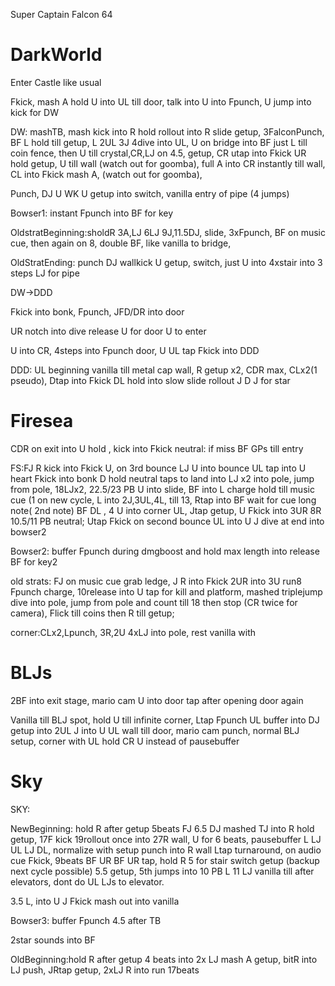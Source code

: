 Super Captain Falcon 64

# DarkWorld

Enter Castle like usual

Fkick, mash A hold U into UL till door, talk into U into Fpunch, U jump
into kick for DW

DW: mashTB, mash kick into R hold rollout into R slide getup,
3FalconPunch, BF L hold till getup, L 2UL 3J 4dive into UL, U on bridge
into BF just L till coin fence, then U till crystal,CR,LJ on 4.5, getup,
CR utap into Fkick UR hold getup, U till wall (watch out for goomba),
full A into CR instantly till wall, CL into Fkick mash A, (watch out for
goomba),

Punch, DJ U WK U getup into switch, vanilla entry of pipe (4 jumps)

Bowser1: instant Fpunch into BF for key

OldstratBeginning:sholdR 3A,LJ 6LJ 9J,11.5DJ, slide, 3xFpunch, BF on
music cue, then again on 8, double BF, like vanilla to bridge,

OldStratEnding: punch DJ wallkick U getup, switch, just U into 4xstair
into 3 steps LJ for pipe

DW->DDD

Fkick into bonk, Fpunch, JFD/DR into door

UR notch into dive release U for door U to enter

U into CR, 4steps into Fpunch door, U UL tap Fkick into DDD

DDD: UL beginning vanilla till metal cap wall, R getup x2, CDR max,
CLx2(1 pseudo), Dtap into Fkick DL hold into slow slide rollout J D J
for star

# Firesea

CDR on exit into U hold , kick into Fkick neutral: if miss BF GPs till
entry

FS:FJ R kick into Fkick U, on 3rd bounce LJ U into bounce UL tap into U
heart Fkick into bonk D hold neutral taps to land into LJ x2 into pole,
jump from pole, 18LJx2, 22.5/23 PB U into slide, BF into L charge hold
till music cue (1 on new cycle, L into 2J,3UL,4L, till 13, Rtap into BF
wait for cue long note( 2nd note) BF DL , 4 U into corner UL, Jtap
getup, U Fkick into 3UR 8R 10.5/11 PB neutral; Utap Fkick on second
bounce UL into U J dive at end into bowser2

Bowser2: buffer Fpunch during dmgboost and hold max length into release
BF for key2

old strats: FJ on music cue grab ledge, J R into Fkick 2UR into 3U run8
Fpunch charge, 10release into U tap for kill and platform, mashed
triplejump dive into pole, jump from pole and count till 18 then stop
(CR twice for camera), Flick till coins then R till getup;

corner:CLx2,Lpunch, 3R,2U 4xLJ into pole, rest vanilla with

# BLJs

2BF into exit stage, mario cam U into door tap after opening door again

Vanilla till BLJ spot, hold U till infinite corner, Ltap Fpunch UL
buffer into DJ getup into 2UL J into U UL wall till door, mario cam
punch, normal BLJ setup, corner with UL hold CR U instead of pausebuffer

# Sky

SKY:

NewBeginning: hold R after getup 5beats FJ 6.5 DJ mashed TJ into R hold
getup, 17F kick 19rollout once into 27R wall, U for 6 beats, pausebuffer
L LJ UL LJ DL, normalize with setup punch into R wall Ltap turnaround,
on audio cue Fkick, 9beats BF UR BF UR tap, hold R 5 for stair switch
getup (backup next cycle possible) 5.5 getup, 5th jumps into 10 PB L 11
LJ vanilla till after elevators, dont do UL LJs to elevator.

3.5 L, into U J Fkick mash out into vanilla

Bowser3: buffer Fpunch 4.5 after TB

2star sounds into BF

OldBeginning:hold R after getup 4 beats into 2x LJ mash A getup, bitR
into LJ push, JRtap getup, 2xLJ R into run 17beats
